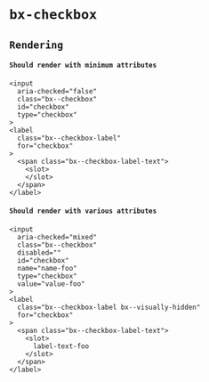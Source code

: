 # `bx-checkbox`

## `Rendering`

####   `Should render with minimum attributes`

```
<input
  aria-checked="false"
  class="bx--checkbox"
  id="checkbox"
  type="checkbox"
>
<label
  class="bx--checkbox-label"
  for="checkbox"
>
  <span class="bx--checkbox-label-text">
    <slot>
    </slot>
  </span>
</label>

```

####   `Should render with various attributes`

```
<input
  aria-checked="mixed"
  class="bx--checkbox"
  disabled=""
  id="checkbox"
  name="name-foo"
  type="checkbox"
  value="value-foo"
>
<label
  class="bx--checkbox-label bx--visually-hidden"
  for="checkbox"
>
  <span class="bx--checkbox-label-text">
    <slot>
      label-text-foo
    </slot>
  </span>
</label>

```

